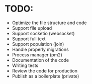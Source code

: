 # TODO:

- Optimize the file structure and code
- Support file upload
- Support socketio (websocket)
- Support full text
- Support population (join)
- Handle properly migrations
- Process manager (pm2)
- Documentation of the code
- Writing tests
- Review the code for production
- Publish as a boilerplate (private)